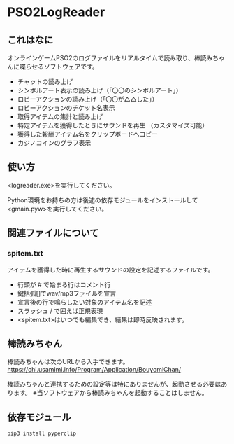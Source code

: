 # PSO2LogReader

## これはなに

オンラインゲームPSO2のログファイルをリアルタイムで読み取り、棒読みちゃんに喋らせるソフトウェアです。

+ チャットの読み上げ
+ シンボルアート表示の読み上げ（「〇〇のシンボルアート」）
+ ロビーアクションの読み上げ（「〇〇が△△した」）
+ ロビーアクションのチケット名表示
+ 取得アイテムの集計と読み上げ
+ 特定アイテムを獲得したときにサウンドを再生 （カスタマイズ可能）
+ 獲得した報酬アイテム名をクリップボードへコピー
+ カジノコインのグラフ表示

## 使い方

<logreader.exe>を実行してください。

Python環境をお持ちの方は後述の依存モジュールをインストールして<gmain.pyw>を実行してください。

## 関連ファイルについて

### spitem.txt

アイテムを獲得した時に再生するサウンドの設定を記述するファイルです。

+ 行頭が # で始まる行はコメント行
+ 鍵括弧[]でwav/mp3ファイルを宣言
+ 宣言後の行で鳴らしたい対象のアイテム名を記述
+ スラッシュ / で囲えば正規表現
+ <spitem.txt>はいつでも編集でき、結果は即時反映されます。

## 棒読みちゃん

棒読みちゃんは次のURLから入手できます。
<https://chi.usamimi.info/Program/Application/BouyomiChan/>

棒読みちゃんと連携するための設定等は特にありませんが、起動させる必要はあります。
※当ソフトウェアから棒読みちゃんを起動することはしません。

## 依存モジュール

```
pip3 install pyperclip
```
